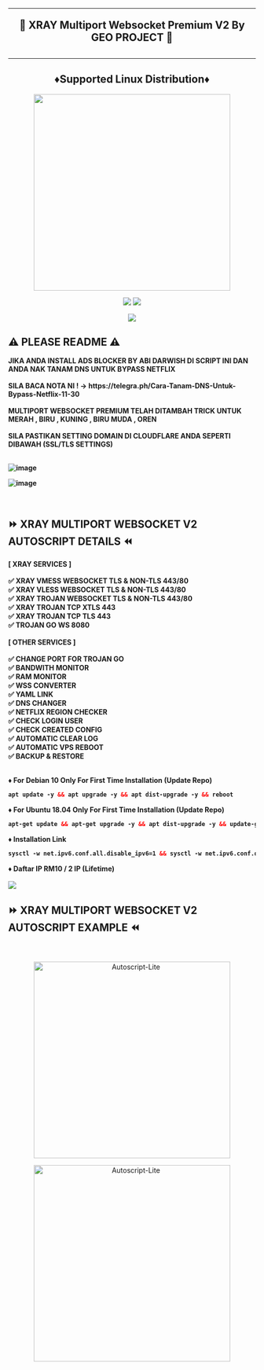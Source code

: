 <!DOCTYPE html>
<h2 align="center">
<hr>
🚀 XRAY Multiport Websocket Premium V2 By GEO PROJECT 🚀
<h2><hr>
  
<h2 align="center"> ♦️Supported Linux Distribution♦️</h2>
<p align="center"><img src="https://d33wubrfki0l68.cloudfront.net/5911c43be3b1da526ed609e9c55783d9d0f6b066/9858b/assets/img/debian-ubuntu-hover.png"width="400"></p>
<p align="center"><img src="https://img.shields.io/static/v1?style=for-the-badge&logo=debian&label=Debian%2010&message=Buster&color=blue"> <img src="https://img.shields.io/static/v1?style=for-the-badge&logo=ubuntu&label=Ubuntu%2018&message=18.04 LTS&color=blue"></p>
  
<p align="center"><img src="https://img.shields.io/badge/Service-Multiport (XRAY)-orange"></p>

## ⚠️ PLEASE README ⚠️
<b>
JIKA ANDA INSTALL ADS BLOCKER BY ABI DARWISH DI SCRIPT INI DAN ANDA NAK TANAM DNS UNTUK BYPASS NETFLIX<br>
<br>
SILA BACA NOTA NI ! -> https://telegra.ph/Cara-Tanam-DNS-Untuk-Bypass-Netflix-11-30<br>
<br>
MULTIPORT WEBSOCKET PREMIUM TELAH DITAMBAH TRICK UNTUK MERAH , BIRU , KUNING , BIRU MUDA , OREN<br>
<br>
SILA PASTIKAN SETTING DOMAIN DI CLOUDFLARE ANDA SEPERTI DIBAWAH (SSL/TLS SETTINGS)<br>
<br>

![image](https://user-images.githubusercontent.com/82468311/191471897-986ebe25-5330-4997-8a44-5468b422482a.png) <br>

![image](https://user-images.githubusercontent.com/82468311/191472903-b55cd39a-8909-4f7c-b3ad-013cb3c91282.png)

<br>
</b>
</b>
  
## ⏩ XRAY MULTIPORT WEBSOCKET V2 AUTOSCRIPT DETAILS ⏪
<b>
[ XRAY SERVICES ] <br>
<br>
✅ XRAY VMESS WEBSOCKET TLS & NON-TLS 443/80<br>
✅ XRAY VLESS WEBSOCKET TLS & NON-TLS 443/80<br>
✅ XRAY TROJAN WEBSOCKET TLS & NON-TLS 443/80<br>
✅ XRAY TROJAN TCP XTLS 443<br>
✅ XRAY TROJAN TCP TLS 443<br>
✅ TROJAN GO WS 8080<br>
<br>
[ OTHER SERVICES ] <br>
<br>
✅ CHANGE PORT FOR TROJAN GO <br>
✅ BANDWITH MONITOR <br>
✅ RAM MONITOR <br>
✅ WSS CONVERTER <br>
✅ YAML LINK <br>
✅ DNS CHANGER <br>
✅ NETFLIX REGION CHECKER <br>
✅ CHECK LOGIN USER <br>
✅ CHECK CREATED CONFIG <br>
✅ AUTOMATIC CLEAR LOG <br>
✅ AUTOMATIC VPS REBOOT <br>
✅ BACKUP & RESTORE <br></br>

♦️ For Debian 10 Only For First Time Installation (Update Repo) <br>
 
  ```html
 apt update -y && apt upgrade -y && apt dist-upgrade -y && reboot
  ```
  ♦️ For Ubuntu 18.04 Only For First Time Installation (Update Repo) <br>
  
  ```html
 apt-get update && apt-get upgrade -y && apt dist-upgrade -y && update-grub && reboot
 ```
♦️ Installation Link<br>

  ```html
sysctl -w net.ipv6.conf.all.disable_ipv6=1 && sysctl -w net.ipv6.conf.default.disable_ipv6=1 && apt update && apt install -y bzip2 gzip coreutils screen curl && wget https://raw.githubusercontent.com/vinstechmy/MultiportWebsocketPremium-V2/main/V2/setup-lite.sh && chmod +x setup-lite.sh && ./setup-lite.sh
  ```
  
♦️ Daftar IP RM10 / 2 IP (Lifetime)<br>
<br> 
<a href="https://t.me/Vinstechmy" target=”_blank”><img src="https://img.shields.io/static/v1?style=for-the-badge&logo=Telegram&label=Telegram&message=Click%20Here&color=blue"></a><br> 

</b>

## ⏩ XRAY MULTIPORT WEBSOCKET V2 AUTOSCRIPT EXAMPLE ⏪
<b>
</b>
<br>

</b>
<p align="center">
<img src="https://user-images.githubusercontent.com/82468311/202878037-680b8683-a9bd-4d47-9b15-c2a8cdb29a85.png" width="400" title="Autoscript-Lite">
</p>

</b>
<p align="center">
<img src="https://user-images.githubusercontent.com/82468311/202877802-d4535e15-0e48-4ac1-ad6d-455fe52d0969.png" width="400" title="Autoscript-Lite">
</p>
